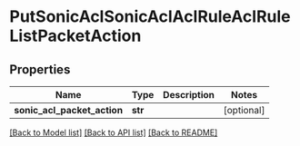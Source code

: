 # PutSonicAclSonicAclAclRuleAclRuleListPacketAction

## Properties
Name | Type | Description | Notes
------------ | ------------- | ------------- | -------------
**sonic_acl_packet_action** | **str** |  | [optional] 

[[Back to Model list]](../README.md#documentation-for-models) [[Back to API list]](../README.md#documentation-for-api-endpoints) [[Back to README]](../README.md)



